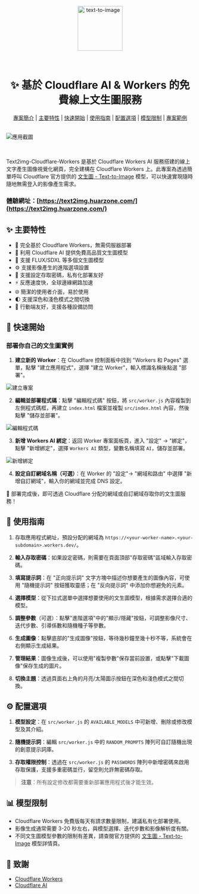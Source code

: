 <p align="center">
 <a href="https://text-to-image-template.templates.workers.dev/" target="_blank" rel="noopener">
 <img alt="text-to-image" src="public/cat0.png" width="120" height="120" />
 </a>
</p>

<div align="center"></br></div>

<div align="center">
 <h1>
 ✨ 基於 Cloudflare AI & Workers 的免費線上文生圖服務 </br>
 </h1>
</div>

<div align="center">

[專案簡介](#📚-專案簡介) |
[主要特性](#✨-主要特性) |
[快速開始](#🚀-快速開始) |
[使用指南](#📝-使用指南) |
[配置選項](#⚙️-配置選項) |
[模型限制](#📊-模型限制) |
[專案範例](https://txt2img.johantw.workers.dev/)

</div>

<div align="center"></br></div>

<picture>
 <source media="(prefers-color-scheme: dark)" srcset="public/top-dark.png">
 <img alt="應用截圖" src="public/top.png">
</picture>

<div align="center"></br></div>

##

Text2img-Cloudflare-Workers 是基於 Cloudflare Workers AI 服務搭建的線上文字產生圖像視覺化網頁，完全建構在 Cloudflare Workers 上。此專案為透過簡單呼叫 Cloudflare 官方提供的 [文生圖 - Text-to-Image](https://developers.cloudflare.com/workers-ai/models/) 模型，可以快速實現隨時隨地無需登入的影像產生需求。

### 體驗網址：[https://text2img.huarzone.com/](https://text2img.huarzone.com/)

## ✨ 主要特性

- 🚀 完全基於 Cloudflare Workers，無需伺服器部署
- 🎨 利用 Cloudflare AI 提供免費高品質文生圖模型
- 🐳 支援 FLUX/SDXL 等多個文生圖模型
- ⚙️ 支援影像產生的進階選項設置
- 🤗 支援設定存取密碼，私有化部署友好
- ⚡ 反應速度快，全球邊緣網路加速
- 🌐 簡潔的使用者介面，易於使用
- 🌓 支援深色和淺色模式之間切換
- 📱 行動端友好，支援各種設備訪問

## 🚀 快速開始

### 部署你自己的文生圖實例

1. **建立新的 Worker**：在 Cloudflare 控制面板中找到 "Workers 和 Pages" 選單，點擊 "建立應用程式"，選擇 "建立 Worker"，輸入標識名稱後點選 "部署"。

![建立專案](public/create.png)

2. **編輯並部署程式碼**：點擊 "編輯程式碼" 按鈕，將 `src/worker.js` 內容複製到左側程式碼框，再建立 `index.html` 檔案並複製 `src/index.html` 內容，然後點擊 "儲存並部署"。

![編輯程式碼](public/edit.png)

3. **新增 Workers AI 綁定**：返回 Worker 專案面板頁，進入 "設定" -> "綁定"，點擊 "新增綁定"，選擇 `Workers AI` 類型，變數名稱填寫 `AI`，儲存並部署。

![新增綁定](public/ai.png)

4. **設定自訂網域名稱（可選）**：在 Worker 的 "設定"-> "網域和路由" 中選擇 "新增自訂網域"，輸入你的網域並完成 DNS 設定。

🎉 部署完成後，即可透過 Cloudflare 分配的網域或自訂網域存取你的文生圖服務！

## 📝 使用指南

1. 存取應用程式網址，預設分配的網域為 `https://<your-worker-name>.<your-subdomain>.workers.dev/`。

2. **輸入存取密碼**：如果設定密碼，則需要在頁面頂部"存取密碼"區域輸入存取密碼。

2. **填寫提示詞**：在 "正向提示詞" 文字方塊中描述你想要產生的圖像內容，可使用 "隨機提示詞" 按鈕獲取靈感；在 "反向提示詞" 中添加你想避免的元素。

3. **選擇模型**：從下拉式選單中選擇想要使用的文生圖模型，根據需求選擇合適的模型。

4. **調整參數**（可選）：點擊"進階選項"中的"顯示/隱藏"按鈕，可調整影像尺寸、迭代步數、引導係數和隨機種子等參數。

5. **生成圖像**：點擊底部的"生成圖像"按鈕，等待幾秒鐘至幾十秒不等，系統會在右側顯示生成結果。

7. **管理結果**：圖像生成後，可以使用"複製參數"保存當前設置，或點擊"下載圖像"保存生成的圖片。

8. **切換主題**：透過頁面右上角的月亮/太陽圖示按鈕在深色和淺色模式之間切換。

## ⚙️ 配置選項

1. **模型設定**：在 `src/worker.js` 的 `AVAILABLE_MODELS` 中可新增、刪除或修改模型及其介紹。

2. **隨機提示詞**：編輯 `src/worker.js` 中的 `RANDOM_PROMPTS` 陣列可自訂隨機出現的創意提示詞庫。

3. **存取權限控制**：透過在 `src/worker.js` 的 `PASSWORDS` 陣列中新增密碼來啟用存取保護，支援多重密碼並行，留空則允許無密碼存取。

> **注意**：所有設定修改都需要重新部署應用程式後才能生效。

## 📊 模型限制

- Cloudflare Workers 免費版每天有請求數量限制，建議私有化部署使用。
- 影像生成通常需要 3-20 秒左右，與模型選擇、迭代步數和影像解析度有關。
- 不同文生圖模型參數的限制有差異，請查閱官方提供的 [文生圖 - Text-to-Image](https://developers.cloudflare.com/workers-ai/models/) 模型詳情頁。


## 🙏 致謝

- [Cloudflare Workers](https://workers.cloudflare.com/)
- [Cloudflare AI](https://developers.cloudflare.com/workers-ai/)
